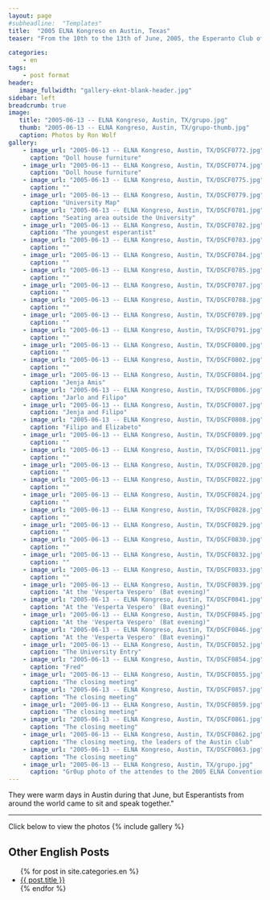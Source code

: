 ```yaml
---
layout: page
#subheadline:  "Templates"
title:  "2005 ELNA Kongreso en Austin, Texas"
teaser: "From the 10th to the 13th of June, 2005, the Esperanto Club of Austin, Texas hosted the Landa Kongreso of the Esperanto League of North America at Concordia University in Austin.  Several of our club members attended the Convention."

categories:
    - en
tags:
    - post format
header:
   image_fullwidth: "gallery-eknt-blank-header.jpg"
sidebar: left
breadcrumb: true
image:
   title: "2005-06-13 -- ELNA Kongreso, Austin, TX/grupo.jpg"
   thumb: "2005-06-13 -- ELNA Kongreso, Austin, TX/grupo-thumb.jpg"
   caption: Photos by Ron Wolf
gallery:
    - image_url: "2005-06-13 -- ELNA Kongreso, Austin, TX/DSCF0772.jpg"
      caption: "Doll house furniture"
    - image_url: "2005-06-13 -- ELNA Kongreso, Austin, TX/DSCF0774.jpg"
      caption: "Doll house furniture"
    - image_url: "2005-06-13 -- ELNA Kongreso, Austin, TX/DSCF0775.jpg"
      caption: ""
    - image_url: "2005-06-13 -- ELNA Kongreso, Austin, TX/DSCF0779.jpg"
      caption: "University Map"
    - image_url: "2005-06-13 -- ELNA Kongreso, Austin, TX/DSCF0781.jpg"
      caption: "Seating area outside the University"
    - image_url: "2005-06-13 -- ELNA Kongreso, Austin, TX/DSCF0782.jpg"
      caption: "The youngest esperantist"
    - image_url: "2005-06-13 -- ELNA Kongreso, Austin, TX/DSCF0783.jpg"
      caption: ""
    - image_url: "2005-06-13 -- ELNA Kongreso, Austin, TX/DSCF0784.jpg"
      caption: ""
    - image_url: "2005-06-13 -- ELNA Kongreso, Austin, TX/DSCF0785.jpg"
      caption: ""
    - image_url: "2005-06-13 -- ELNA Kongreso, Austin, TX/DSCF0787.jpg"
      caption: ""
    - image_url: "2005-06-13 -- ELNA Kongreso, Austin, TX/DSCF0788.jpg"
      caption: ""
    - image_url: "2005-06-13 -- ELNA Kongreso, Austin, TX/DSCF0789.jpg"
      caption: ""
    - image_url: "2005-06-13 -- ELNA Kongreso, Austin, TX/DSCF0791.jpg"
      caption: ""
    - image_url: "2005-06-13 -- ELNA Kongreso, Austin, TX/DSCF0800.jpg"
      caption: ""
    - image_url: "2005-06-13 -- ELNA Kongreso, Austin, TX/DSCF0802.jpg"
      caption: ""
    - image_url: "2005-06-13 -- ELNA Kongreso, Austin, TX/DSCF0804.jpg"
      caption: "Jenja Amis"
    - image_url: "2005-06-13 -- ELNA Kongreso, Austin, TX/DSCF0806.jpg"
      caption: "Jarlo and Filipo"
    - image_url: "2005-06-13 -- ELNA Kongreso, Austin, TX/DSCF0807.jpg"
      caption: "Jenja and Filipo"
    - image_url: "2005-06-13 -- ELNA Kongreso, Austin, TX/DSCF0808.jpg"
      caption: "Filipo and Elizabeto"
    - image_url: "2005-06-13 -- ELNA Kongreso, Austin, TX/DSCF0809.jpg"
      caption: ""
    - image_url: "2005-06-13 -- ELNA Kongreso, Austin, TX/DSCF0811.jpg"
      caption: ""
    - image_url: "2005-06-13 -- ELNA Kongreso, Austin, TX/DSCF0820.jpg"
      caption: ""
    - image_url: "2005-06-13 -- ELNA Kongreso, Austin, TX/DSCF0822.jpg"
      caption: ""
    - image_url: "2005-06-13 -- ELNA Kongreso, Austin, TX/DSCF0824.jpg"
      caption: ""
    - image_url: "2005-06-13 -- ELNA Kongreso, Austin, TX/DSCF0828.jpg"
      caption: ""
    - image_url: "2005-06-13 -- ELNA Kongreso, Austin, TX/DSCF0829.jpg"
      caption: ""
    - image_url: "2005-06-13 -- ELNA Kongreso, Austin, TX/DSCF0830.jpg"
      caption: ""
    - image_url: "2005-06-13 -- ELNA Kongreso, Austin, TX/DSCF0832.jpg"
      caption: ""
    - image_url: "2005-06-13 -- ELNA Kongreso, Austin, TX/DSCF0833.jpg"
      caption: ""
    - image_url: "2005-06-13 -- ELNA Kongreso, Austin, TX/DSCF0839.jpg"
      caption: "At the 'Vesperta Vespero' (Bat evening)"
    - image_url: "2005-06-13 -- ELNA Kongreso, Austin, TX/DSCF0841.jpg"
      caption: "At the 'Vesperta Vespero' (Bat evening)"
    - image_url: "2005-06-13 -- ELNA Kongreso, Austin, TX/DSCF0845.jpg"
      caption: "At the 'Vesperta Vespero' (Bat evening)"
    - image_url: "2005-06-13 -- ELNA Kongreso, Austin, TX/DSCF0846.jpg"
      caption: "At the 'Vesperta Vespero' (Bat evening)"
    - image_url: "2005-06-13 -- ELNA Kongreso, Austin, TX/DSCF0852.jpg"
      caption: "The University Entry"
    - image_url: "2005-06-13 -- ELNA Kongreso, Austin, TX/DSCF0854.jpg"
      caption: "Fred"
    - image_url: "2005-06-13 -- ELNA Kongreso, Austin, TX/DSCF0855.jpg"
      caption: "The closing meeting"
    - image_url: "2005-06-13 -- ELNA Kongreso, Austin, TX/DSCF0857.jpg"
      caption: "The closing meeting"
    - image_url: "2005-06-13 -- ELNA Kongreso, Austin, TX/DSCF0859.jpg"
      caption: "The closing meeting"
    - image_url: "2005-06-13 -- ELNA Kongreso, Austin, TX/DSCF0861.jpg"
      caption: "The closing meeting"
    - image_url: "2005-06-13 -- ELNA Kongreso, Austin, TX/DSCF0862.jpg"
      caption: "The closing meeting, the leaders of the Austin club"
    - image_url: "2005-06-13 -- ELNA Kongreso, Austin, TX/DSCF0863.jpg"
      caption: "The closing meeting"
    - image_url: "2005-06-13 -- ELNA Kongreso, Austin, TX/grupo.jpg"
      caption: "Gr0up photo of the attendes to the 2005 ELNA Convention"
---
```

<!--more-->
They were warm days in Austin during that June, but Esperantists from around the world came to sit and speak together."

--------------------------
Click below to view the photos
{% include gallery %}


## Other English Posts

<ul>
    {% for post in site.categories.en %}
    <li><a href="{{ site.url }}{{ site.baseurl }}{{ post.url }}">{{ post.title }}</a></li>
    {% endfor %}
</ul>

